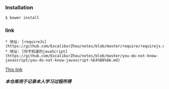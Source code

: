 ### Installation

```
$ bower install
```

### link
    * 地址: [requireJs](https://github.com/ExcaliburZhou/notes/blob/master/require/requirejs.md)
    * 地址: [你不知道的javaScript](https://github.com/ExcaliburZhou/notes/blob/master/you-do-not-know-javascript/you-do-not-know-javascript-%E4%B8%8A.md)

[This link](http://example.net/)
##### 本仓库用于记录本人学习过程所得